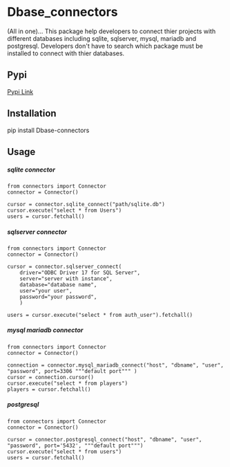 # Dbase_connectors
(All in one)...
This package help developers to connect thier projects with different databases including sqlite, sqlserver, mysql, mariadb and postgresql. Developers don't have to search which package must be installed to connect with thier databases. 

## Pypi
[Pypi Link](https://pypi.org/project/Dbase-connectors/)

## Installation
pip install Dbase-connectors

## Usage
##### sqlite connector
```
from connectors import Connector
connector = Connector()

cursor = connector.sqlite_connect("path/sqlite.db")
cursor.execute("select * from Users")
users = cursor.fetchall()
```

##### sqlserver connector
```
from connectors import Connector
connector = Connector()

cursor = connector.sqlserver_connect(
    driver="ODBC Driver 17 for SQL Server",
    server="server with instance",
    database="database name",
    user="your user",
    password="your password",
    )
    
users = cursor.execute("select * from auth_user").fetchall()
```

##### mysql mariadb connector
```
from connectors import Connector
connector = Connector()

connection = connector.mysql_mariadb_connect("host", "dbname", "user",  "password", port=3306 """default port""" )
cursor = connection.cursor()
cursor.execute("select * from players")
players = cursor.fetchall()
```

##### postgresql
```
from connectors import Connector
connector = Connector()

cursor = connector.postgresql_connect("host", "dbname", "user", "password", port='5432', """default port""")
cursor.execute("select * from users")
users = cursor.fetchall()

```
